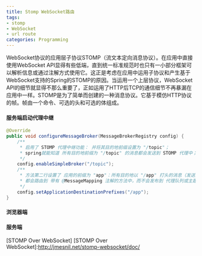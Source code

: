 ```yaml
---
title: Stomp WebSocket路由
tags:
- stomp
- WebSocket
- url route
categories: Programming
---
```


WebSocket协议的应用层子协议STOMP（流文本定向消息协议）。在应用中直接使用WebSocket API显得有些低端，直到统一标准规范时也只有一小部分框架可以解析信息或通过注解方式使用它。这正是考虑在应用中运用子协议和产生基于WebSocket支持的Spring的STOMP的原因。当运用一个上层协议，WebSocket API的细节就显得不那么重要了，正如运用了HTTP后TCP的通信细节不再暴漏在应用中一样。STOMP是为了简单而创建的一种消息协议。它基于模仿HTTP协议的帧。帧由一个命令、可选的头和可选的体组成。

#### 服务端启动代理中继

```Java
@Override
public void configureMessageBroker(MessageBrokerRegistry config) {
    /**
     * 启用了 STOMP 代理中继功能： 并将其目的地前缀设置为 "/topic"；
     * spring就能知道 所有目的地前缀为 "/topic" 的消息都会发送到 STOMP 代理中；
     */
    config.enableSimpleBroker("/topic");
    /**
     * 方法第二行设置了 应用的前缀为 "app"：所有目的地以 "/app" 打头的消息（发送消息url not 连接url）
     * 都会路由到 带有 @MessageMapping 注解的方法中，而不会发布到 代理队列或主题中；
     */
    config.setApplicationDestinationPrefixes("/app");
}
```


#### 浏览器端



#### 服务端

[STOMP Over WebSocket]
[STOMP Over WebSocket]:http://jmesnil.net/stomp-websocket/doc/
